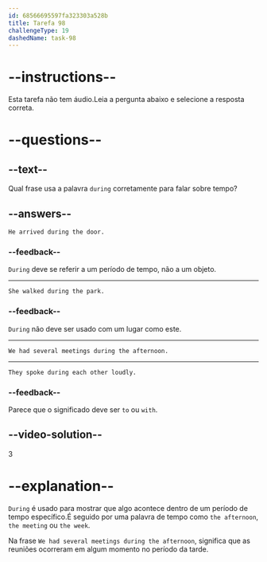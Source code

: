 ```yaml
---
id: 68566695597fa323303a528b
title: Tarefa 98
challengeType: 19
dashedName: task-98
---
```


# --instructions--

Esta tarefa não tem áudio.Leia a pergunta abaixo e selecione a resposta correta.

# --questions--

## --text--

Qual frase usa a palavra `during` corretamente para falar sobre tempo?

## --answers--

`He arrived during the door.`

### --feedback--

`During` deve se referir a um período de tempo, não a um objeto.

---

`She walked during the park.`

### --feedback--

`During` não deve ser usado com um lugar como este.

---

`We had several meetings during the afternoon.`

---

`They spoke during each other loudly.`

### --feedback--

Parece que o significado deve ser `to` ou `with`.

## --video-solution--

3

# --explanation--

`During` é usado para mostrar que algo acontece dentro de um período de tempo específico.É seguido por uma palavra de tempo como `the afternoon`, `the meeting` ou `the week`.

Na frase `We had several meetings during the afternoon`, significa que as reuniões ocorreram em algum momento no período da tarde.
